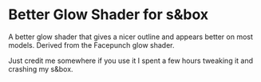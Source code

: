 # Better Glow Shader for s&box
A better glow shader that gives a nicer outline and appears better on most models. Derived from the Facepunch glow shader.

Just credit me somewhere if you use it I spent a few hours tweaking it and crashing my s&box.
